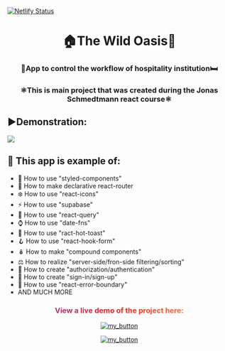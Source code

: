 [![Netlify Status](https://api.netlify.com/api/v1/badges/8c332b7c-889f-490b-b5ae-c3304dd20c8a/deploy-status)](https://app.netlify.com/sites/the-wild-oasis-dep/deploys)
<h1 align="center">🏠The Wild Oasis🌲</h1>
<h3 align="center">🛌App to control the workflow of hospitality institution🛏️</h3>
<h3 align="center" >⚛️This is  main project that was created during the Jonas Schmedtmann react course⚛️</h3>

## ▶️Demonstration:
<img src="./public/fast-react-pizza.gif" />

## 🚀 This app is example of:
- 💅 How to use "styled-components"
- 🤵 How to make declarative react-router
- ❄️ How to use "react-icons"
- ⚡ How to use "supabase"
- 🌴 How to use "react-query"
- ⌚ How to use "date-fns"
- 🍞 How to use "ract-hot-toast"
- 🪝 How to use "react-hook-form"
- 🪆 How to make "compound components"
- ⚖️ How to realize "server-side/fron-side filtering/sorting"
- 🪪 How to create "authorization/authentication"
- 🔐 How to create "sign-in/sign-up"
- 🔴 How to use "react-error-boundary"
- AND MUCH MORE

<div align="center">
<h3 style="background: linear-gradient(to right, #833ab4, #fd1d1d, #fcb045); -webkit-background-clip: text; -webkit-text-fill-color: transparent;" 
> View a live demo of the project here:</h3>

[![my_button](https://img.shields.io/badge/click_me-37a779?style=for-the-badge)](https://the-wild-oasis-dep.netlify.app/)

[![my_button](https://img.shields.io/badge/🟦🟨-37a779?style=for-the-badge)](https://www.youtube.com/watch?v=G510jeWiaV0)

</div>
